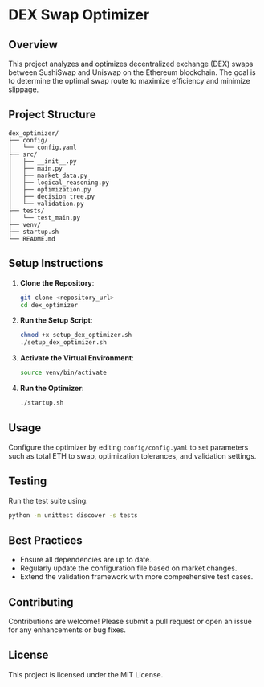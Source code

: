 # DEX Swap Optimizer

## Overview

This project analyzes and optimizes decentralized exchange (DEX) swaps between SushiSwap and Uniswap on the Ethereum blockchain. The goal is to determine the optimal swap route to maximize efficiency and minimize slippage.

## Project Structure

```
dex_optimizer/
├── config/
│   └── config.yaml
├── src/
│   ├── __init__.py
│   ├── main.py
│   ├── market_data.py
│   ├── logical_reasoning.py
│   ├── optimization.py
│   ├── decision_tree.py
│   └── validation.py
├── tests/
│   └── test_main.py
├── venv/
├── startup.sh
└── README.md
```

## Setup Instructions

1. **Clone the Repository**:
   ```bash
   git clone <repository_url>
   cd dex_optimizer
   ```

2. **Run the Setup Script**:
   ```bash
   chmod +x setup_dex_optimizer.sh
   ./setup_dex_optimizer.sh
   ```

3. **Activate the Virtual Environment**:
   ```bash
   source venv/bin/activate
   ```

4. **Run the Optimizer**:
   ```bash
   ./startup.sh
   ```

## Usage

Configure the optimizer by editing `config/config.yaml` to set parameters such as total ETH to swap, optimization tolerances, and validation settings.

## Testing

Run the test suite using:

```bash
python -m unittest discover -s tests
```

## Best Practices

- Ensure all dependencies are up to date.
- Regularly update the configuration file based on market changes.
- Extend the validation framework with more comprehensive test cases.

## Contributing

Contributions are welcome! Please submit a pull request or open an issue for any enhancements or bug fixes.

## License

This project is licensed under the MIT License.
